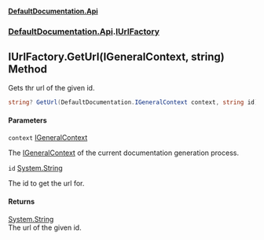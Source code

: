 #### [DefaultDocumentation.Api](index.md 'index')
### [DefaultDocumentation.Api](index.md#DefaultDocumentation.Api 'DefaultDocumentation.Api').[IUrlFactory](IUrlFactory.md 'DefaultDocumentation.Api.IUrlFactory')

## IUrlFactory.GetUrl(IGeneralContext, string) Method

Gets thr url of the given id.

```csharp
string? GetUrl(DefaultDocumentation.IGeneralContext context, string id);
```
#### Parameters

<a name='DefaultDocumentation.Api.IUrlFactory.GetUrl(DefaultDocumentation.IGeneralContext,string).context'></a>

`context` [IGeneralContext](IGeneralContext.md 'DefaultDocumentation.IGeneralContext')

The [IGeneralContext](IGeneralContext.md 'DefaultDocumentation.IGeneralContext') of the current documentation generation process.

<a name='DefaultDocumentation.Api.IUrlFactory.GetUrl(DefaultDocumentation.IGeneralContext,string).id'></a>

`id` [System.String](https_//docs.microsoft.com/en-us/dotnet/api/System.String 'System.String')

The id to get the url for.

#### Returns
[System.String](https_//docs.microsoft.com/en-us/dotnet/api/System.String 'System.String')  
The url of the given id.